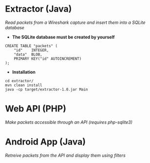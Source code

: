 # **Extractor (Java)**
*Read packets from a Wireshark capture and insert them into a SQLite database*

* **The SQLite database must be created by yourself**
```
CREATE TABLE "packets" (
	"id"	INTEGER,
	"data"	BLOB,
	PRIMARY KEY("id" AUTOINCREMENT)
);
```

* **Installation**
```
cd extractor/
mvn clean install
java -cp target/extractor-1.0.jar Main
```

# **Web API (PHP)**
*Make packets accessible through an API (requires php-sqlite3)*

# **Android App (Java)**
*Retreive packets from the API and display them using filters*

